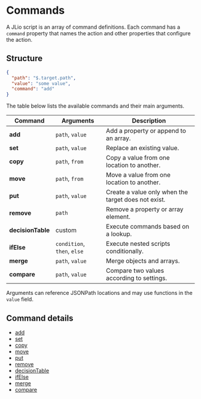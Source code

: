 # Commands

A JLio script is an array of command definitions. Each command has a `command` property that names the action and other properties that configure the action.

## Structure

```json
{
  "path": "$.target.path",
  "value": "some value",
  "command": "add"
}
```

The table below lists the available commands and their main arguments.

| Command | Arguments | Description |
|---|---|---|
| **add** | `path`, `value` | Add a property or append to an array. |
| **set** | `path`, `value` | Replace an existing value. |
| **copy** | `path`, `from` | Copy a value from one location to another. |
| **move** | `path`, `from` | Move a value from one location to another. |
| **put** | `path`, `value` | Create a value only when the target does not exist. |
| **remove** | `path` | Remove a property or array element. |
| **decisionTable** | custom | Execute commands based on a lookup. |
| **ifElse** | `condition`, `then`, `else` | Execute nested scripts conditionally. |
| **merge** | `path`, `value` | Merge objects and arrays. |
| **compare** | `path`, `value` | Compare two values according to settings. |

Arguments can reference JSONPath locations and may use functions in the `value` field.

## Command details

- [add](commands/add.md)
- [set](commands/set.md)
- [copy](commands/copy.md)
- [move](commands/move.md)
- [put](commands/put.md)
- [remove](commands/remove.md)
- [decisionTable](commands/decisionTable.md)
- [ifElse](commands/ifElse.md)
- [merge](commands/merge.md)
- [compare](commands/compare.md)
